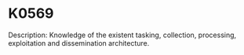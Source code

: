 # K0569
Description: Knowledge of the existent tasking, collection, processing, exploitation and dissemination architecture.

